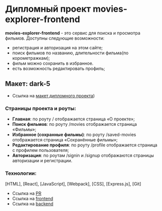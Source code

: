 # Дипломный проект movies-explorer-frontend

**movies-explorer-frontend** - это сервис для поиска и просмотра фильмов.
Доступны следующие возможности:

- регистрация и авторизация на этом сайте;
- поиск фильмов по названию, длительности фильма(по корометражкам);
- фильм можно сохранить в избранное.
- есть возможность редактировать профиль;

## Макет: dark-5

- Ссылка на [макет дипломного проекта](https://github.com/dorofeeva-olga74/movies-explorer-frontend/compare/level-3))

### Страницы проекта и роуты:

- **Главная**: по роуту / отображается страница «О проекте»;
- **Поиск фильмов**: по роуту /movies отображается страница «Фильмы»;
- **Избранное (сохранные фильмы)**: по роуту /saved-movies отображается страница «Сохранённые фильмы»;
- **Редактирование профиля**: по роуту /profile отображается страница с профилем пользователя;
- **Авторизация**: по роутам /signin и /signup отображаются страницы авторизации и регистрации.

### Технологии:

[HTML], [React], [JavaScript], [Webpack], [CSS], [Express.js], [Git]

- Ссылка на [PR](https://github.com/dorofeeva-olga74/movies-explorer-frontend/commit/5f9c570e0d083bd2aef6b7c7a07f541609d48840)
- Ссылка на [frontend](https://jupiter.movies.nomoredomainsmonster.ru/)
- Ссылка на [backend](https://api.jupiter.movies.nomoredomainsmonster.ru)

